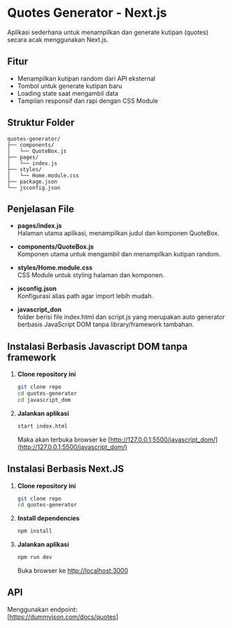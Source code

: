 # Quotes Generator - Next.js

Aplikasi sederhana untuk menampilkan dan generate kutipan (quotes) secara acak menggunakan Next.js.

## Fitur

- Menampilkan kutipan random dari API eksternal
- Tombol untuk generate kutipan baru
- Loading state saat mengambil data
- Tampilan responsif dan rapi dengan CSS Module


## Struktur Folder

```
quotes-generator/
├── components/
│   └── QuoteBox.js
├── pages/
│   └── index.js
├── styles/
│   └── Home.module.css
├── package.json
└── jsconfig.json
```

## Penjelasan File

- **pages/index.js**  
  Halaman utama aplikasi, menampilkan judul dan komponen QuoteBox.

- **components/QuoteBox.js**  
  Komponen utama untuk mengambil dan menampilkan kutipan random.

- **styles/Home.module.css**  
  CSS Module untuk styling halaman dan komponen.

- **jsconfig.json**  
  Konfigurasi alias path agar import lebih mudah.

- **javascript_don**  
 folder berisi file index.html dan script.js yang merupakan auto generator berbasis JavaScript DOM tanpa library/framework tambahan.


## Instalasi Berbasis Javascript DOM tanpa framework

1. **Clone repository ini**  
   ```bash
   git clone repo
   cd quotes-generator
   cd javascript_dom
   ```


2. **Jalankan aplikasi**  
   ```bash
   start index.html
   ```
   Maka akan terbuka browser ke [http://127.0.0.1:5500/javascript_dom/](http://127.0.0.1:5500/javascript_dom/)



## Instalasi Berbasis Next.JS

1. **Clone repository ini**  
   ```bash
   git clone repo
   cd quotes-generator
   ```

2. **Install dependencies**  
   ```bash
   npm install
   ```

3. **Jalankan aplikasi**  
   ```bash
   npm run dev
   ```
   Buka browser ke [http://localhost:3000](http://localhost:3000)
   
## API

Menggunakan endpoint:  
[https://dummyjson.com/docs/quotes]
